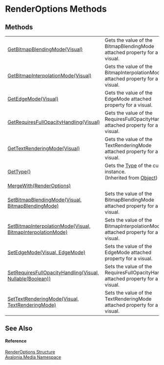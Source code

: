 # RenderOptions Methods




## Methods
<table>
<tr>
<td><a href="M_Avalonia_Media_RenderOptions_GetBitmapBlendingMode">GetBitmapBlendingMode(Visual)</a></td>
<td>Gets the value of the BitmapBlendingMode attached property for a visual.</td>
</tr>
<tr>
<td><a href="M_Avalonia_Media_RenderOptions_GetBitmapInterpolationMode">GetBitmapInterpolationMode(Visual)</a></td>
<td>Gets the value of the BitmapInterpolationMode attached property for a visual.</td>
</tr>
<tr>
<td><a href="M_Avalonia_Media_RenderOptions_GetEdgeMode">GetEdgeMode(Visual)</a></td>
<td>Gets the value of the EdgeMode attached property for a visual.</td>
</tr>
<tr>
<td><a href="M_Avalonia_Media_RenderOptions_GetRequiresFullOpacityHandling">GetRequiresFullOpacityHandling(Visual)</a></td>
<td>Gets the value of the RequiresFullOpacityHandling attached property for a visual.</td>
</tr>
<tr>
<td><a href="M_Avalonia_Media_RenderOptions_GetTextRenderingMode">GetTextRenderingMode(Visual)</a></td>
<td>Gets the value of the TextRenderingMode attached property for a visual.</td>
</tr>
<tr>
<td><a href="https://learn.microsoft.com/dotnet/api/system.object.gettype" target="_blank" rel="noopener noreferrer">GetType()</a></td>
<td>Gets the <a href="https://learn.microsoft.com/dotnet/api/system.type" target="_blank" rel="noopener noreferrer">Type</a> of the current instance.<br />(Inherited from <a href="https://learn.microsoft.com/dotnet/api/system.object" target="_blank" rel="noopener noreferrer">Object</a>)</td>
</tr>
<tr>
<td><a href="M_Avalonia_Media_RenderOptions_MergeWith">MergeWith(RenderOptions)</a></td>
<td> </td>
</tr>
<tr>
<td><a href="M_Avalonia_Media_RenderOptions_SetBitmapBlendingMode">SetBitmapBlendingMode(Visual, BitmapBlendingMode)</a></td>
<td>Sets the value of the BitmapBlendingMode attached property for a visual.</td>
</tr>
<tr>
<td><a href="M_Avalonia_Media_RenderOptions_SetBitmapInterpolationMode">SetBitmapInterpolationMode(Visual, BitmapInterpolationMode)</a></td>
<td>Sets the value of the BitmapInterpolationMode attached property for a visual.</td>
</tr>
<tr>
<td><a href="M_Avalonia_Media_RenderOptions_SetEdgeMode">SetEdgeMode(Visual, EdgeMode)</a></td>
<td>Sets the value of the EdgeMode attached property for a visual.</td>
</tr>
<tr>
<td><a href="M_Avalonia_Media_RenderOptions_SetRequiresFullOpacityHandling">SetRequiresFullOpacityHandling(Visual, Nullable(Boolean))</a></td>
<td>Sets the value of the RequiresFullOpacityHandling attached property for a visual.</td>
</tr>
<tr>
<td><a href="M_Avalonia_Media_RenderOptions_SetTextRenderingMode">SetTextRenderingMode(Visual, TextRenderingMode)</a></td>
<td>Sets the value of the TextRenderingMode attached property for a visual.</td>
</tr>
</table>

## See Also


#### Reference
<a href="T_Avalonia_Media_RenderOptions">RenderOptions Structure</a>  
<a href="N_Avalonia_Media">Avalonia.Media Namespace</a>  
